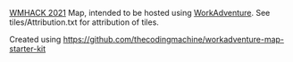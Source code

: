 [WMHACK 2021](https://www.mediawiki.org/wiki/Wikimedia_Hackathon_2021/) Map, intended to be hosted using [WorkAdventure](https://workadventu.re). See tiles/Attribution.txt for attribution of tiles.

Created using https://github.com/thecodingmachine/workadventure-map-starter-kit
